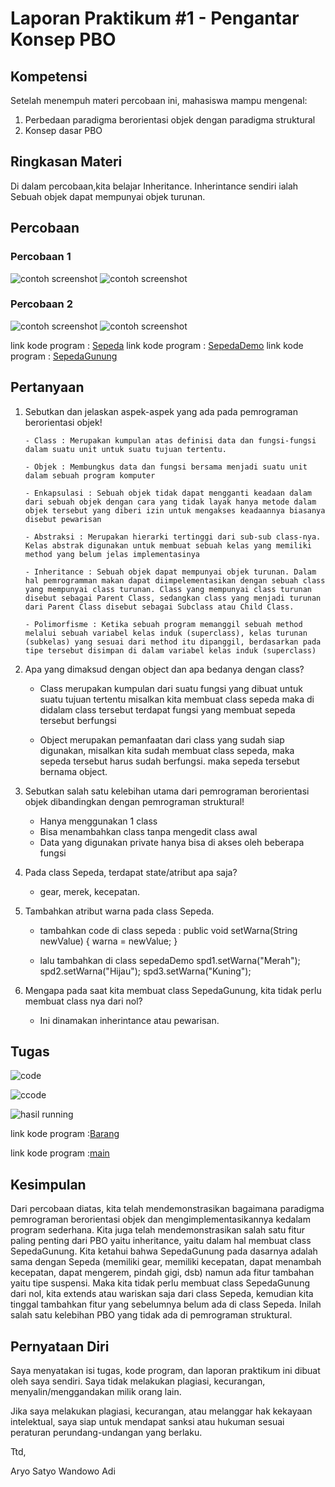 # Laporan Praktikum #1 - Pengantar Konsep PBO

## Kompetensi

Setelah menempuh materi percobaan ini, mahasiswa mampu mengenal:
1. Perbedaan paradigma berorientasi objek dengan paradigma struktural
2. Konsep dasar PBO

## Ringkasan Materi

Di dalam percobaan,kita belajar Inheritance. Inherintance sendiri ialah Sebuah objek dapat mempunyai objek turunan.

## Percobaan

### Percobaan 1

![contoh screenshot](img/1.png)
![contoh screenshot](img/2.png)


### Percobaan 2

![contoh screenshot](img/3.png)
![contoh screenshot](img/4.png)

link kode program : [Sepeda](../../src/1_Pengantar_Konsep_PBO/Sepeda.java)
link kode program : [SepedaDemo](../../src/1_Pengantar_Konsep_PBO/SepedaDemo.java)
link kode program : [SepedaGunung](../../src/1_Pengantar_Konsep_PBO/SepedaGunung.java)


## Pertanyaan

 1. Sebutkan dan jelaskan aspek-aspek yang ada pada pemrograman berorientasi objek!

 		- Class : Merupakan kumpulan atas definisi data dan fungsi-fungsi dalam suatu unit untuk suatu tujuan tertentu. 

 		- Objek : Membungkus data dan fungsi bersama menjadi suatu unit dalam sebuah program komputer

 	 	- Enkapsulasi : Sebuah objek tidak dapat mengganti keadaan dalam dari sebuah objek dengan cara yang tidak layak hanya metode dalam objek tersebut yang diberi izin untuk mengakses keadaannya biasanya disebut pewarisan

 		- Abstraksi : Merupakan hierarki tertinggi dari sub-sub class-nya. Kelas abstrak digunakan untuk membuat sebuah kelas yang memiliki method yang belum jelas implementasinya 

 		- Inheritance : Sebuah objek dapat mempunyai objek turunan. Dalam hal pemrogramman makan dapat diimpelementasikan dengan sebuah class yang mempunyai class turunan. Class yang mempunyai class turunan disebut sebagai Parent Class, sedangkan class yang menjadi turunan dari Parent Class disebut sebagai Subclass atau Child Class.

 		- Polimorfisme : Ketika sebuah program memanggil sebuah method melalui sebuah variabel kelas induk (superclass), kelas turunan (subkelas) yang sesuai dari method itu dipanggil, berdasarkan pada tipe tersebut disimpan di dalam variabel kelas induk (superclass)

 2. Apa yang dimaksud dengan object dan apa bedanya dengan class?

 	- Class merupakan kumpulan dari suatu fungsi yang dibuat untuk suatu tujuan tertentu misalkan kita membuat class sepeda maka di didalam class tersebut terdapat fungsi yang membuat sepeda tersebut berfungsi

 	- Object merupakan pemanfaatan dari class yang sudah siap digunakan, misalkan kita sudah membuat class sepeda, maka sepeda tersebut harus sudah berfungsi. maka sepeda tersebut bernama object. 

 3. Sebutkan salah satu kelebihan utama dari pemrograman berorientasi objek dibandingkan dengan pemrograman struktural! 

	- Hanya menggunakan 1 class
	- Bisa menambahkan class tanpa mengedit class awal
	- Data yang digunakan private hanya bisa di akses oleh beberapa fungsi

4. Pada class Sepeda, terdapat state/atribut apa saja?

	- gear, merek, kecepatan.

5. Tambahkan atribut warna pada class Sepeda.
	
	-  tambahkan code di class sepeda : 
	public void setWarna(String newValue)
    {
        warna = newValue;
    }

    - lalu tambahkan di class sepedaDemo
    	spd1.setWarna("Merah");
    	spd2.setWarna("Hijau");
    	spd3.setWarna("Kuning");

6. Mengapa pada saat kita membuat class SepedaGunung, kita tidak perlu membuat class nya dari nol?

	- Ini dinamakan inherintance atau pewarisan.

## Tugas

![code](img/5.png)

![ccode](img/6.png)

![hasil running](img/7.png)


link kode program :[Barang](../../src/1_Pengantar_Konsep_PBO/Barang.java)

link kode program :[main](../../src/1_Pengantar_Konsep_PBO/main.java)

## Kesimpulan

Dari percobaan diatas, kita telah mendemonstrasikan bagaimana paradigma pemrograman
berorientasi objek dan mengimplementasikannya kedalam program sederhana. Kita juga telah
mendemonstrasikan salah satu fitur paling penting dari PBO yaitu inheritance, yaitu dalam hal
membuat class SepedaGunung.
Kita ketahui bahwa SepedaGunung pada dasarnya adalah sama dengan Sepeda (memiliki gear,
memiliki kecepatan, dapat menambah kecepatan, dapat mengerem, pindah gigi, dsb) namun ada
fitur tambahan yaitu tipe suspensi. Maka kita tidak perlu membuat class SepedaGunung dari nol,
kita extends atau wariskan saja dari class Sepeda, kemudian kita tinggal tambahkan fitur yang
sebelumnya belum ada di class Sepeda. Inilah salah satu kelebihan PBO yang tidak ada di
pemrograman struktural.

## Pernyataan Diri

Saya menyatakan isi tugas, kode program, dan laporan praktikum ini dibuat oleh saya sendiri. Saya tidak melakukan plagiasi, kecurangan, menyalin/menggandakan milik orang lain.

Jika saya melakukan plagiasi, kecurangan, atau melanggar hak kekayaan intelektual, saya siap untuk mendapat sanksi atau hukuman sesuai peraturan perundang-undangan yang berlaku.

Ttd,

Aryo Satyo Wandowo Adi
